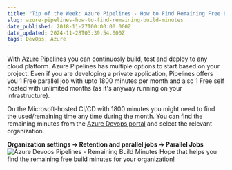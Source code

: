```yaml
---
title: "Tip of the Week: Azure Pipelines - How to Find Remaining Free Build Minutes?"
slug: azure-pipelines-how-to-find-remaining-build-minutes
date_published: 2018-11-27T00:00:00.000Z
date_updated: 2024-11-28T03:39:54.000Z
tags: DevOps, Azure
---
```


With [Azure Pipelines](https://azure.microsoft.com/en-us/services/devops/pipelines/) you can continuosly build, test and deploy to any cloud platform. Azure Pipelines has multiple options to start based on your project. Even if you are developing a private application, Pipelines offers you 1 Free parallel job with upto 1800 minutes per month and also 1 Free self hosted with unlimited months (as it's anyway running on your infrastructure).

On the Microsoft-hosted CI/CD with 1800 minutes you might need to find the used/remaining time any time during the month. You can find the remaining minutes from the [Azure Devops portal](https://dev.azure.com/) and select the relevant organization.

**Organization settings -> Retention and parallel jobs -> Parallel Jobs**
![Azure Devops Pipelines - Remaining Build Minutes](__GHOST_URL__/content/images/azure_devops_remaining_build_minutes.png)
Hope that helps you find the remaining free build minutes for your organization!
